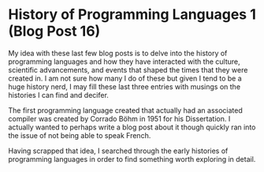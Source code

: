 # History of Programming Languages 1 (Blog Post 16)

My idea with these last few blog posts is to delve into the history of programming languages and how they have interacted with the culture, scientific advancements, 
and events that shaped the times that they were created in. I am not sure how many I do of these but given I tend to be a huge history nerd, I may fill these last 
three entries with musings on the histories I can find and decifer. 

The first programming language created that actually had an associated compiler was created by Corrado Böhm in 1951 for his Dissertation. I actually wanted to 
perhaps write a blog post about it though quickly ran into the issue of not being able to speak French. 

Having scrapped that idea, I searched through the early histories of programming languages in order to find something worth exploring in detail. 

